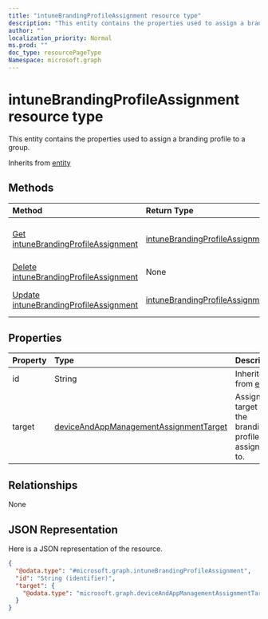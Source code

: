 ```yaml
---
title: "intuneBrandingProfileAssignment resource type"
description: "This entity contains the properties used to assign a branding profile to a group."
author: ""
localization_priority: Normal
ms.prod: ""
doc_type: resourcePageType
Namespace: microsoft.graph
---
```



# intuneBrandingProfileAssignment resource type

This entity contains the properties used to assign a branding profile to a group.


Inherits from [entity](../resources/entity.md)

## Methods
|Method|Return Type|Description|
|:---|:---|:---|
|[Get intuneBrandingProfileAssignment](../api/intunebrandingprofileassignment-get.md)|[intuneBrandingProfileAssignment](../resources/intuneBrandingProfileAssignment.md)|Read properties and relationships of the [intuneBrandingProfileAssignment](../resources/intunebrandingprofileassignment.md) object.|
|[Delete intuneBrandingProfileAssignment](../api/intunebrandingprofileassignment-delete.md)|None|Deletes a [intuneBrandingProfileAssignment](../resources/intunebrandingprofileassignment.md).|
|[Update intuneBrandingProfileAssignment](../api/intunebrandingprofileassignment-update.md)|[intuneBrandingProfileAssignment](../resources/intuneBrandingProfileAssignment.md)|Update the properties of a [intuneBrandingProfileAssignment](../resources/intunebrandingprofileassignment.md) object.|

## Properties
|Property|Type|Description|
|:---|:---|:---|
|id|String| Inherited from [entity](../resources/entity.md)|
|target|[deviceAndAppManagementAssignmentTarget](../resources/intune-apps-deviceAndAppManagementAssignmentTarget.md)|Assignment target that the branding profile is assigned to.|

## Relationships
None

## JSON Representation
Here is a JSON representation of the resource.
<!-- {
  "blockType": "resource",
  "keyProperty": "id",
  "@odata.type": "microsoft.graph.intuneBrandingProfileAssignment",
  "baseType": "microsoft.graph.entity",
  "openType": false
}
-->
``` json
{
  "@odata.type": "#microsoft.graph.intuneBrandingProfileAssignment",
  "id": "String (identifier)",
  "target": {
    "@odata.type": "microsoft.graph.deviceAndAppManagementAssignmentTarget"
  }
}
```

